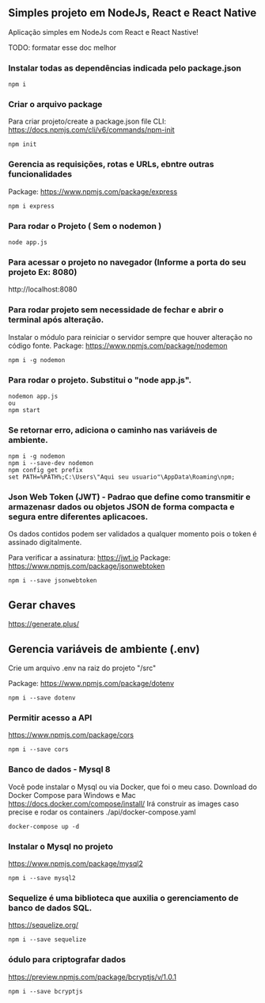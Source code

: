 ## Simples projeto em NodeJs, React e React Native

Aplicação simples em NodeJs com React e React Nastive!

TODO: formatar esse doc melhor

### Instalar todas as dependências indicada pelo package.json
```
npm i
```
###  Criar o arquivo package
Para criar projeto/create a package.json file
CLI: https://docs.npmjs.com/cli/v6/commands/npm-init
```
npm init
```
### Gerencia as requisições, rotas e URLs, ebntre outras funcionalidades
Package: https://www.npmjs.com/package/express
```
npm i express
```

### Para rodar o Projeto ( Sem o nodemon )

```
node app.js
```

### Para acessar o projeto no navegador (Informe a porta do seu projeto Ex: 8080)
http://localhost:8080

### Para rodar projeto sem necessidade de fechar e abrir o terminal após alteração.
Instalar o módulo para reiniciar o servidor sempre que houver alteração no código fonte.
Package: https://www.npmjs.com/package/nodemon
```
npm i -g nodemon
```

### Para rodar o projeto. Substitui o "node app.js".
```
nodemon app.js 
ou 
npm start
```

### Se retornar erro, adiciona o caminho nas variáveis de ambiente.

```
npm i -g nodemon
npm i --save-dev nodemon
npm config get prefix
set PATH=%PATH%;C:\Users\"Aqui seu usuario"\AppData\Roaming\npm;
```

### Json Web Token (JWT) - Padrao que define como transmitir e armazenasr dados ou objetos JSON de forma compacta e segura entre diferentes aplicacoes.
Os dados contidos podem ser validados a qualquer momento pois o token é assinado digitalmente.

Para verificar a assinatura: https://jwt.io
Package: https://www.npmjs.com/package/jsonwebtoken
```
npm i --save jsonwebtoken
```
## Gerar chaves
https://generate.plus/

## Gerencia variáveis de ambiente (.env)
Crie um arquivo .env na raiz do projeto "/src"

Package: https://www.npmjs.com/package/dotenv
```
npm i --save dotenv
```

### Permitir acesso a API
https://www.npmjs.com/package/cors
```
npm i --save cors
```

### Banco de dados  - Mysql 8
Você pode instalar o Mysql ou via Docker, que foi o meu caso.
Download do Docker Compose para Windows e Mac
https://docs.docker.com/compose/install/
Irá construir as images caso precise e rodar os containers
./api/docker-compose.yaml
```
docker-compose up -d
```

### Instalar o Mysql no projeto
https://www.npmjs.com/package/mysql2
```
npm i --save mysql2
```

### Sequelize é uma biblioteca que auxilia o gerenciamento de banco de dados SQL.
https://sequelize.org/
```
npm i --save sequelize
```

### ódulo para criptografar dados
https://preview.npmjs.com/package/bcryptjs/v/1.0.1
```
npm i --save bcryptjs
```